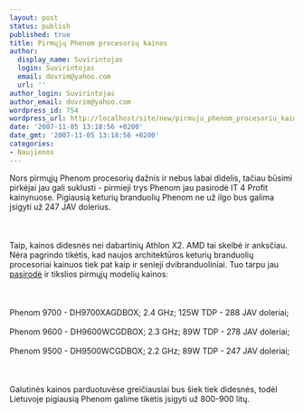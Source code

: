 ```yaml
---
layout: post
status: publish
published: true
title: Pirmųjų Phenom procesorių kainos
author:
  display_name: Suvirintojas
  login: Suvirintojas
  email: dovrim@yahoo.com
  url: ''
author_login: Suvirintojas
author_email: dovrim@yahoo.com
wordpress_id: 754
wordpress_url: http://localhost/site/new/pirmuju_phenom_procesoriu_kainos/
date: '2007-11-05 13:18:56 +0200'
date_gmt: '2007-11-05 13:18:56 +0200'
categories:
- Naujienos
---
```

<p>Nors pirmųjų Phenom procesorių dažnis ir nebus labai didelis, tačiau būsimi pirkėjai jau gali suklusti - pirmieji trys Phenom jau pasirodė IT 4 Profit kainynuose. Pigiausią keturių branduolių Phenom ne už ilgo bus galima įsigyti už 247 JAV dolerius.<br />
<br><br />
<br>Taip, kainos didesnės nei dabartinių Athlon X2. AMD tai skelbė ir anksčiau. Nėra pagrindo tikėtis, kad naujos architektūros keturių branduolių procesoriai kainuos tiek pat kaip ir senieji dvibranduoliniai. Tuo tarpu jau <a class="ns" href="http://www.it4profit.com/ecatalog/userend/shopITProdLite.jsp?SUPPLIER=741&amp;P1S=1&amp;P2S=1&amp;P3S=0&amp;ST=1&amp;PATERN=&amp;PT=175&amp;MNF=&amp;COND=701&amp;SDATA=1&amp;LANG=en">pasirodė</a> ir tikslios pirmųjų modelių kainos:<br />
<br><br />
<br>Phenom 9700 - DH9700XAGDBOX; 2.4 GHz; 125W TDP - 288 JAV doleriai;<br />
<br>Phenom 9600 - DH9600WCGDBOX; 2.3 GHz; 89W TDP - 278 JAV doleriai;<br />
<br>Phenom 9500 - DH9500WCGDBOX; 2.2 GHz; 89W TDP - 247 JAV doleriai;<br />
<br><br />
<br>Galutinės kainos parduotuvėse greičiausiai bus šiek tiek didesnės, todėl Lietuvoje pigiausią Phenom galime tikėtis įsigyti už 800-900 litų.</p>
